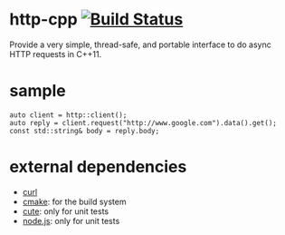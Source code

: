 http-cpp [![Build Status](https://travis-ci.org/Kosta-Github/http-cpp.png)](https://travis-ci.org/Kosta-Github/http-cpp)
========
Provide a very simple, thread-safe, and portable interface to do async HTTP requests in C++11.

sample
======
```
auto client = http::client();
auto reply = client.request("http://www.google.com").data().get();
const std::string& body = reply.body;
```

external dependencies
=====================
- [curl](http://curl.haxx.se/)
- [cmake](http://cmake.org): for the build system
- [cute](https://github.com/Kosta-Github/cute): only for unit tests
- [node.js](http://nodejs.org/): only for unit tests
